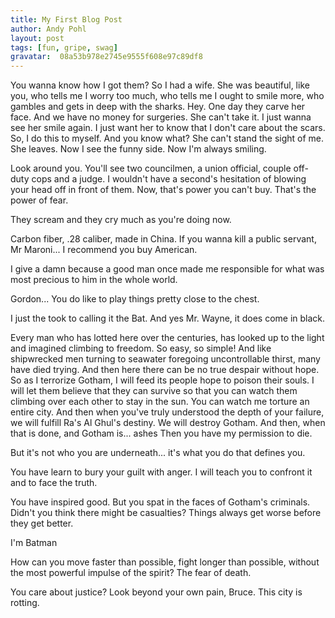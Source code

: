 ```yaml
---
title: My First Blog Post
author: Andy Pohl
layout: post
tags: [fun, gripe, swag]
gravatar:  08a53b978e2745e9555f608e97c89df8
---
```


You wanna know how I got them? So I had a wife. She was beautiful, like you, who tells me I worry too much, who tells me I ought to smile more, who gambles and gets in deep with the sharks. Hey. One day they carve her face. And we have no money for surgeries. She can't take it. I just wanna see her smile again. I just want her to know that I don't care about the scars. So, I do this to myself. And you know what? She can't stand the sight of me. She leaves. Now I see the funny side. Now I'm always smiling.

Look around you. You'll see two councilmen, a union official, couple off-duty cops and a judge. I wouldn't have a second's hesitation of blowing your head off in front of them. Now, that's power you can't buy. That's the power of fear.

They scream and they cry much as you're doing now.

Carbon fiber, .28 caliber, made in China. If you wanna kill a public servant, Mr Maroni... I recommend you buy American.

I give a damn because a good man once made me responsible for what was most precious to him in the whole world.

Gordon... You do like to play things pretty close to the chest.

I just the took to calling it the Bat. And yes Mr. Wayne, it does come in black.

Every man who has lotted here over the centuries, has looked up to the light and imagined climbing to freedom. So easy, so simple! And like shipwrecked men turning to seawater foregoing uncontrollable thirst, many have died trying. And then here there can be no true despair without hope. So as I terrorize Gotham, I will feed its people hope to poison their souls. I will let them believe that they can survive so that you can watch them climbing over each other to stay in the sun. You can watch me torture an entire city. And then when you've truly understood the depth of your failure, we will fulfill Ra's Al Ghul's destiny. We will destroy Gotham. And then, when that is done, and Gotham is... ashes Then you have my permission to die.

But it's not who you are underneath... it's what you do that defines you.

You have learn to bury your guilt with anger. I will teach you to confront it and to face the truth.

You have inspired good. But you spat in the faces of Gotham's criminals. Didn't you think there might be casualties? Things always get worse before they get better.

I'm Batman

How can you move faster than possible, fight longer than possible, without the most powerful impulse of the spirit? The fear of death.

You care about justice? Look beyond your own pain, Bruce. This city is rotting.